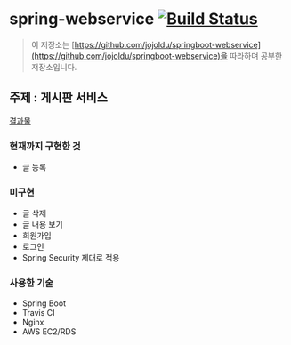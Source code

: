 # spring-webservice [![Build Status](https://travis-ci.org/enhakkore/spring-webservice.svg?branch=master)](https://travis-ci.org/enhakkore/spring-webservice)

> 이 저장소는 [https://github.com/jojoldu/springboot-webservice](https://github.com/jojoldu/springboot-webservice)을 따라하며 공부한 저장소입니다.

## 주제 : 게시판 서비스 
[결과물](https://13.209.61.137)

### 현재까지 구현한 것
* 글 등록

### 미구현
* 글 삭제
* 글 내용 보기
* 회원가입
* 로그인
* Spring Security 제대로 적용

### 사용한 기술
* Spring Boot
* Travis CI
* Nginx
* AWS EC2/RDS

  
